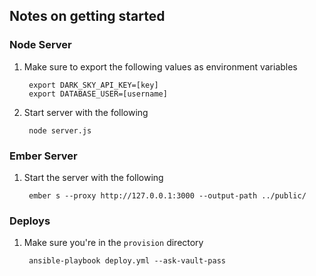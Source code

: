 ## Notes on getting started

### Node Server

1. Make sure to export the following values as environment variables

        export DARK_SKY_API_KEY=[key]
        export DATABASE_USER=[username]

2. Start server with the following

        node server.js



### Ember Server

1. Start the server with the following

        ember s --proxy http://127.0.0.1:3000 --output-path ../public/


### Deploys

1. Make sure you're in the `provision` directory

        ansible-playbook deploy.yml --ask-vault-pass
